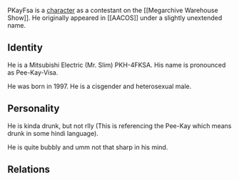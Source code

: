 PKayFsa is a [character](Characters) as a contestant on the [[Megarchive Warehouse Show]]. He originally appeared in [[AACOS]] under a slightly unextended name.

## Identity

He is a Mitsubishi Electric (Mr. Slim) PKH-4FKSA. His name is pronounced as Pee-Kay-Visa.

He was born in 1997. He is a cisgender and heterosexual male.
## Personality

He is kinda drunk, but not rlly (This is referencing the Pee-Kay which means drunk in some hindi language).

He is quite bubbly and umm not that sharp in his mind.

## Relations